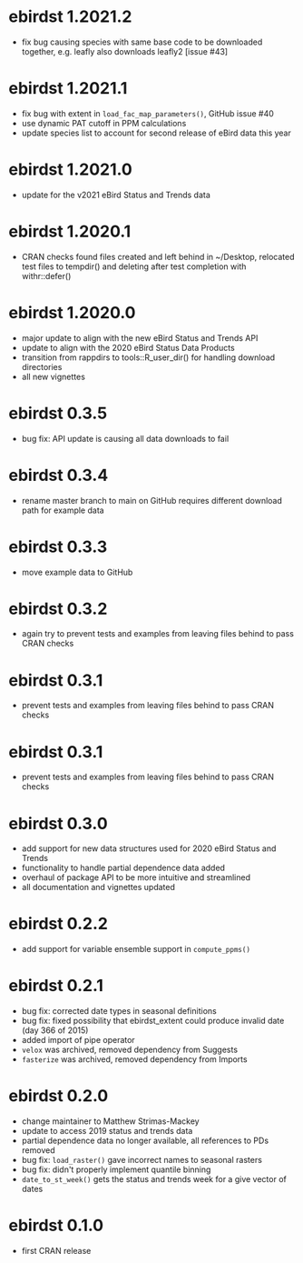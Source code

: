 # ebirdst 1.2021.2

- fix bug causing species with same base code to be downloaded together, e.g. leafly also downloads leafly2 [issue #43]

# ebirdst 1.2021.1

- fix bug with extent in `load_fac_map_parameters()`, GitHub issue #40
- use dynamic PAT cutoff in PPM calculations
- update species list to account for second release of eBird data this year

# ebirdst 1.2021.0

- update for the v2021 eBird Status and Trends data

# ebirdst 1.2020.1

- CRAN checks found files created and left behind in ~/Desktop, relocated test files to tempdir() and deleting after test completion with withr::defer()  

# ebirdst 1.2020.0

- major update to align with the new eBird Status and Trends API
- update to align with the 2020 eBird Status Data Products
- transition from rappdirs to tools::R_user_dir() for handling download directories
- all new vignettes

# ebirdst 0.3.5

- bug fix: API update is causing all data downloads to fail

# ebirdst 0.3.4

- rename master branch to main on GitHub requires different download path for example data

# ebirdst 0.3.3

- move example data to GitHub

# ebirdst 0.3.2

- again try to prevent tests and examples from leaving files behind to pass CRAN checks

# ebirdst 0.3.1

- prevent tests and examples from leaving files behind to pass CRAN checks

# ebirdst 0.3.1

- prevent tests and examples from leaving files behind to pass CRAN checks

# ebirdst 0.3.0

- add support for new data structures used for 2020 eBird Status and Trends
- functionality to handle partial dependence data added
- overhaul of package API to be more intuitive and streamlined
- all documentation and vignettes updated

# ebirdst 0.2.2

- add support for variable ensemble support in `compute_ppms()`

# ebirdst 0.2.1

- bug fix: corrected date types in seasonal definitions
- bug fix: fixed possibility that ebirdst_extent could produce invalid date (day 366 of 2015)
- added import of pipe operator
- `velox` was archived, removed dependency from Suggests
- `fasterize` was archived, removed dependency from Imports

# ebirdst 0.2.0

- change maintainer to Matthew Strimas-Mackey
- update to access 2019 status and trends data
- partial dependence data no longer available, all references to PDs removed
- bug fix: `load_raster()` gave incorrect names to seasonal rasters
- bug fix: didn't properly implement quantile binning
- `date_to_st_week()` gets the status and trends week for a give vector of dates

# ebirdst 0.1.0

- first CRAN release
